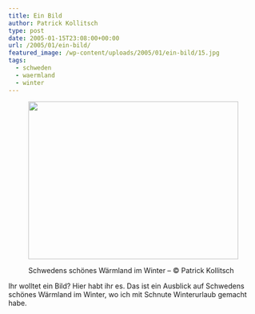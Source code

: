```yaml
---
title: Ein Bild
author: Patrick Kollitsch
type: post
date: 2005-01-15T23:08:00+00:00
url: /2005/01/ein-bild/
featured_image: /wp-content/uploads/2005/01/ein-bild/15.jpg
tags:
  - schweden
  - waermland
  - winter
---
```

<figure><img width="420" height="315" src="/wp-content/uploads/2005/01/ein-bild/15.jpg" class="attachment-original size-original" alt="" /><figcaption>

Schwedens schönes Wärmland im Winter – © Patrick Kollitsch</figcaption></figure>

Ihr wolltet ein Bild? Hier habt ihr es. Das ist ein Ausblick auf Schwedens schönes Wärmland im Winter, wo ich mit Schnute Winterurlaub gemacht habe.
